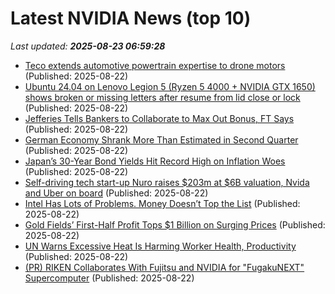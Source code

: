 # Latest NVIDIA News (top 10)
_Last updated: **2025-08-23 06:59:28**_

- [Teco extends automotive powertrain expertise to drone motors](https://www.digitimes.com/news/a20250820PD243/teco-automotive-powertrain-drone.html) (Published: 2025-08-22)
- [Ubuntu 24.04 on Lenovo Legion 5 (Ryzen 5 4000 + NVIDIA GTX 1650) shows broken or missing letters after resume from lid close or lock](https://askubuntu.com/questions/1554836/ubuntu-24-04-on-lenovo-legion-5-ryzen-5-4000-nvidia-gtx-1650-shows-broken-or) (Published: 2025-08-22)
- [Jefferies Tells Bankers to Collaborate to Max Out Bonus, FT Says](https://biztoc.com/x/15f1a34c557a90bb) (Published: 2025-08-22)
- [German Economy Shrank More Than Estimated in Second Quarter](https://biztoc.com/x/ae0034ca7c9ee252) (Published: 2025-08-22)
- [Japan’s 30-Year Bond Yields Hit Record High on Inflation Woes](https://biztoc.com/x/da43f06f46b5c5ff) (Published: 2025-08-22)
- [Self-driving tech start-up Nuro raises $203m at $6B valuation, Nvida and Uber on board](https://biztoc.com/x/4308677c24abe36a) (Published: 2025-08-22)
- [Intel Has Lots of Problems. Money Doesn’t Top the List](https://biztoc.com/x/82b2c43273e2bfeb) (Published: 2025-08-22)
- [Gold Fields’ First-Half Profit Tops $1 Billion on Surging Prices](https://biztoc.com/x/f2ba8236007af16b) (Published: 2025-08-22)
- [UN Warns Excessive Heat Is Harming Worker Health, Productivity](https://biztoc.com/x/f35c5c6a25728c97) (Published: 2025-08-22)
- [(PR) RIKEN Collaborates With Fujitsu and NVIDIA for "FugakuNEXT" Supercomputer](https://www.techpowerup.com/340199/riken-partners-with-fujitsu-and-nvidia-for-fugakunext-supercomputer) (Published: 2025-08-22)
